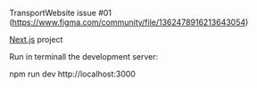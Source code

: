 TransportWebsite issue #01 (https://www.figma.com/community/file/1362478916213643054)

[Next.js](https://nextjs.org/) project

Run in terminall the development server:

npm run dev
http://localhost:3000


